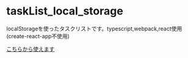 # taskList_local_storage
localStorageを使ったタスクリストです。typescript,webpack,react使用(create-react-app不使用)

[こちらから使えます](https://takabatake2911.github.io/taskList_local_storage/dist/)

